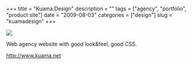 +++
title = "Kuama:Design"
description = ""
tags = ["agency", "portfolio", "product site"]
date = "2009-08-03"
categories = ["design"]
slug = "kuamadesign"
+++


 

  <div id="screens-thumbs" class="clearfix">
    <div class="txt-center" id="design-submission"><a href="http://www.kuama.net/"><img id='bluga-thumbnail-1844' class='bluga-thumbnail large' src='//konigi.com/media/bluga/
wt4a769c70d55d8.jpg'/></a></div>  
  </div>   
<p>Web agency website with good look&amp;feel, good CSS.</p>
<p><a href="http://www.kuama.net/">http://www.kuama.net</a></p>




